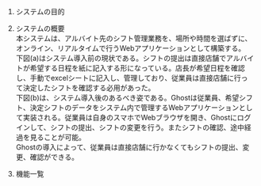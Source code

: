 1. システムの目的

2. システムの概要<br>本システムは、アルバイト先のシフト管理業務を、場所や時間を選ばずに、オンライン、リアルタイムで行うWebアプリケーションとして構築する。<br>下図(a)はシステム導入前の現状である。シフトの提出は直接店舗でアルバイトが希望する日程を紙に記入する形になっている。店長が希望日程を確認し、手動でexcelシートに記入し、管理しており、従業員は直接店舗に行って決定したシフトを確認する必用があった。<br>下図(b)は、システム導入後のあるべき姿である。Ghostは従業員、希望シフト、決定シフトのデータをシステム内で管理するWebアプリケーションとして実装される。従業員は自身のスマホでWebブラウザを開き、Ghostにログインして、シフトの提出、シフトの変更を行う。またシフトの確認、途中経過を見ることが可能。<br>Ghostの導入によって、従業員は直接店舗に行かなくてもシフトの提出、変更、確認ができる。

3. 機能一覧
